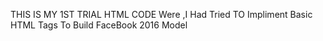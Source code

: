 THIS IS MY 1ST TRIAL HTML CODE 
Were ,I Had Tried TO Impliment Basic HTML Tags To Build FaceBook 2016 Model 
